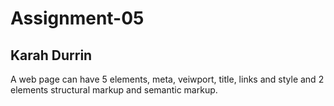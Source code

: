 # Assignment-05
## Karah Durrin

A web page can have 5 <head> elements, meta, veiwport, title, links and style and 2 <body>
elements structural markup and semantic markup.
